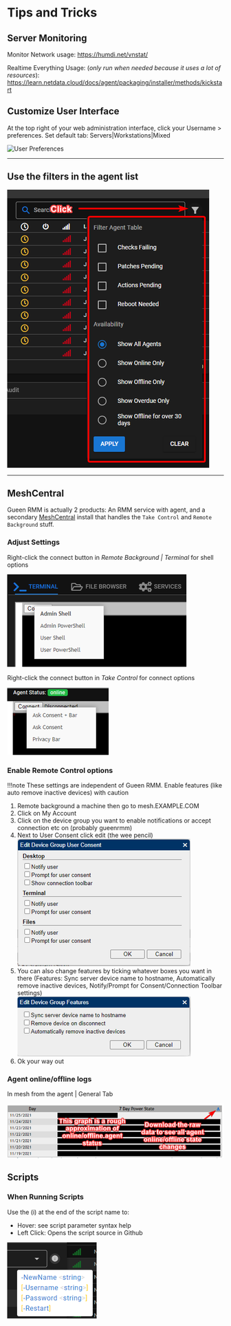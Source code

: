 # Tips and Tricks

## Server Monitoring

Monitor Network usage: <https://humdi.net/vnstat/>

Realtime Everything Usage: (_only run when needed because it uses a lot of resources_): <https://learn.netdata.cloud/docs/agent/packaging/installer/methods/kickstart>

## Customize User Interface

At the top right of your web administration interface, click your Username > preferences. Set default tab: Servers|Workstations|Mixed

![User Preferences](images/grmm_user_preferences.png)

*****

## Use the filters in the agent list

![User Preferences](images/tipsntricks_filters.png)

*****
## MeshCentral

Gueen RMM is actually 2 products: An RMM service with agent, and a secondary [MeshCentral](https://github.com/Ylianst/MeshCentral) install that handles the `Take Control` and `Remote Background` stuff.

### Adjust Settings

Right-click the connect button in *Remote Background | Terminal* for shell options

![Terminal](images/tipsntricks_meshterminal.png)

Right-click the connect button in *Take Control* for connect options

![Terminal](images/tipsntricks_meshcontrol.png)

### Enable Remote Control options

!!!note
    These settings are independent of Gueen RMM. Enable features (like auto remove inactive devices) with caution

1. Remote background a machine then go to mesh.EXAMPLE.COM
2. Click on My Account
3. Click on the device group you want to enable notifications or accept connection etc on (probably gueenrmm)
4. Next to User Consent click edit (the wee pencil)<br>
![Features](images/mesh_userconsent.png)
5. You can also change features by ticking whatever boxes you want in there (Features: Sync server device name to hostname, Automatically remove inactive devices, Notify/Prompt for Consent/Connection Toolbar settings)<br>
![Features](images/mesh_features.png)
6. Ok your way out

### Agent online/offline logs

In mesh from the agent | General Tab

![online](images/mesh_agent_onlineoffline.png)
## Scripts

### When Running Scripts

Use the (i) at the end of the script name to:

- Hover: see script parameter syntax help
- Left Click: Opens the script source in Github

![Script Parameter Syntax](images/tipsntricks_script_syntaxhelp.png)
